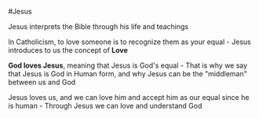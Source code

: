 #Jesus

Jesus interprets the Bible through his life and teachings

In Catholicism, to love someone is to recognize them as your equal - Jesus introduces to us the concept of **Love**

**God loves Jesus**, meaning that Jesus is God's equal - That is why we say that Jesus is God in Human form, and why Jesus can be the "middleman" between us and God

Jesus loves us, and we can love him and accept him as our equal since he is human - Through Jesus we can love and understand God